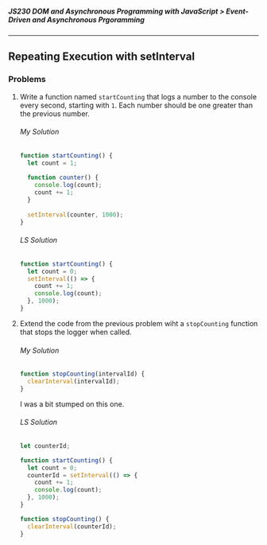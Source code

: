 ##### JS230 DOM and Asynchronous Programming with JavaScript > Event-Driven and Asynchronous Prgoramming

---

## Repeating Execution with setInterval

### Problems

1. Write a function named `startCounting` that logs a number to the console every second, starting with `1`. Each number should be one greater than the previous number.

   ###### My Solution

   ```javascript
   function startCounting() {
     let count = 1;
     
     function counter() {
       console.log(count);
       count += 1;
     }
     
     setInterval(counter, 1000);
   }
   ```

   ###### LS Solution

   ```javascript
   function startCounting() {
     let count = 0;
     setInterval(() => {
       count += 1;
       console.log(count);
     }, 1000);
   }
   ```

2. Extend the code from the previous problem wiht a `stopCounting` function that stops the logger when called.

   ###### My Solution

   ```Javascript
   function stopCounting(intervalId) {
     clearInterval(intervalId);
   }
   ```

   I was a bit stumped on this one.

   ###### LS Solution

   ```javascript
   let counterId;
   
   function startCounting() {
     let count = 0;
     counterId = setInterval(() => {
       count += 1;
       console.log(count);
     }, 1000);
   }
   
   function stopCounting() {
     clearInterval(counterId);
   }
   ```

   

